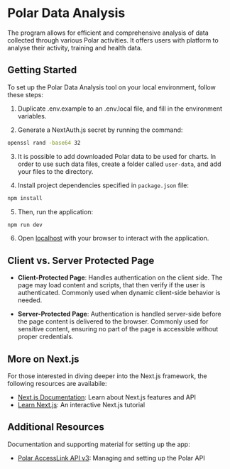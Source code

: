 # Polar Data Analysis

The program allows for efficient and comprehensive analysis of data collected through various Polar activities. It offers users with platform to analyse their activity, training and health data.

## Getting Started

To set up the Polar Data Analysis tool on your local environment, follow these steps:

1. Duplicate .env.example to an .env.local file, and fill in the environment variables.

2. Generate a NextAuth.js secret by running the command:

```bash
openssl rand -base64 32
```

3. It is possible to add downloaded Polar data to be used for charts. In order to use such data files, create a folder called `user-data`, and add your files to the directory.

4. Install project dependencies specified in `package.json` file:

```bash
npm install
```

5. Then, run the application:

```bash
npm run dev
```

6. Open [localhost](http://localhost:3000) with your browser to interact with the application.

## Client vs. Server Protected Page

- **Client-Protected Page**: Handles authentication on the client side. The page may load content and scripts, that then verify if the user is authenticated. Commonly used when dynamic client-side behavior is needed.

- **Server-Protected Page**: Authentication is handled server-side before the page content is delivered to the browser. Commonly used for sensitive content, ensuring no part of the page is accessible without proper credentials.

## More on Next.js

For those interested in diving deeper into the Next.js framework, the following resources are availabile:

- [Next.js Documentation](https://nextjs.org/docs): Learn about Next.js features and API
- [Learn Next.js](https://nextjs.org/learn): An interactive Next.js tutorial

## Additional Resources

Documentation and supporting material for setting up the app:

- [Polar AccessLink API v3](https://www.polar.com/accesslink-api/?python#polar-accesslink-api): Managing and setting up the Polar API
